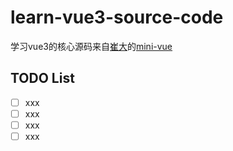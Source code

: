 # learn-vue3-source-code

学习vue3的核心源码来自[崔大](https://github.com/cuixiaorui)的[mini-vue](https://github.com/cuixiaorui/mini-vue)

## TODO List

- [ ] xxx
- [ ] xxx
- [ ] xxx
- [ ] xxx